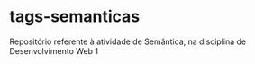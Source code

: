 # tags-semanticas
Repositório referente à atividade de Semântica, na disciplina de Desenvolvimento Web 1
